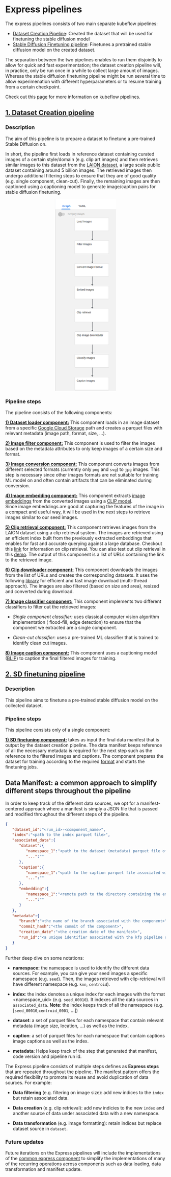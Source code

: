 # Express pipelines

The express pipelines consists of two main separate kubeflow pipelines:

* [Dataset Creation Pipeline](#1-dataset-creation-pipeline): Created the dataset that will be used
  for finetuning the stable diffusion model
* [Stable Diffusion Finetuning pipeline](#2-sd-finetuning-pipeline): Finetunes a pretrained stable
  diffusion model on the created dataset.

The separation between the two pipelines enables to run them disjointly to allow for quick
and fast experimentation;
the dataset creation pipeline
will, in practice, only be run once in a while to collect large amount of images. Whereas
the stable diffusion finetuning pipeline might be run several
time to allow experimenation
with different hyperparameters or to resume training from a certain checkpoint.

Check out this [page](mlpipelines) for more information on kubeflow pipelines.

## [1. Dataset Creation pipeline](mlpipelines/pipelines/dataset_creation_pipeline.py)

### Description

The aim of this pipeline is to prepare a dataset to finetune a pre-trained Stable Diffusion on.

In short,
the pipeline first loads in reference dataset containing curated images of a certain style/domain
(e.g. clip art images) and then retrieves similar images to this dataset from
the [LAION dataset](https://laion.ai/), a large scale public
dataset containing around 5 billion images. The retrieved images then
undergo additional filtering
steps to ensure that they are of good quality (e.g. single component, clean-cut). Finally, the remaining images
are then captioned using a captioning model to generate image/caption pairs for stable diffusion
finetuning.

<img alt="knn" height="600" src="docs/dataset_creation_pipeline.png" width="192" style="display: block; margin: 0 auto"/>

### Pipeline steps

The pipeline consists of the following components:

**[1) Dataset loader component:](mlpipelines/components/dataset_loader_component)** This component
loads in an image dataset from a specific
[Google Cloud Storage](https://cloud.google.com/storage/docs) path and creates a
parquet files with relevant metadata (image path, format, size, ...).

**[2) Image filter component:](mlpipelines/components/image_filter_component)** This component is
used to filter the images based on the metadata
attributes to only keep images of a certain size and format.

**[3) Image conversion component:](mlpipelines/components/image_conversion_component)** This
component converts images from different selected formats
(currently only `png` and `svg`) to `jpg` images. This step is necessary since other images formats
are not suitable for training ML model on and often contain artifacts that can be eliminated
during conversion.

**[4) Image embedding component:](mlpipelines/components/image_embedding_component)** This component
extracts [image embeddings](https://rom1504.medium.com/image-embeddings-ed1b194d113e)
from the converted images using
a [CLIP model](https://www.google.com/search?q=clip+embeddings&oq=clip+embeddings&aqs=chrome..69i57j0i22i30j69i60j69i64l2j69i60j69i64j69i60.6764j0j7&sourceid=chrome&ie=UTF-8).  
Since image embeddings are good at capturing the features of the image in a compact and useful way,
it
will be used in the next steps to retrieve images similar to our seed images.

[**5) Clip retrieval component:**](mlpipelines/components/clip_retrieval_component) This component
retrieves images from the LAION dataset using a clip
retrieval system. The images are retrieved using an efficient index built from the previously
extracted embeddings that enables for fast and accurate
querying against a large database. Checkout
this [link](https://github.com/rom1504/clip-retrieval) for information on clip retrieval. You can
also
test out clip retrieval in
this [demo](https://rom1504.github.io/clip-retrieval/?back=https%3A%2F%2Fknn5.laion.ai&index=laion5B&useMclip=false).
The output of this component is a list of URLs containing the link to the retrieved image.

[**6) Clip downloader component:**](mlpipelines/components/clip_downloader_component) This component
downloads the images from the list of URLs and
creates the corresponding datasets. It uses the
following [library](https://github.com/rom1504/img2dataset)
for efficient and fast image download (multi-thread approach). The images are also filtered (based
on size
and area), resized and converted during download.

[**7) Image classifier component:**](mlpipelines/components/image_classifier_component) This
component implements two different classifiers to filter out
the retrieved images:

* _Single component classifier:_ uses classical computer vision algorithm implementation (
  flood-fill, edge detection)
  to ensure that the component we extracted are a single component.


* _Clean-cut classifier_: uses a pre-trained ML classifier that is trained to identify clean cut
  images.

[**8) Image caption component:**](mlpipelines/components/image_caption_component) This component
uses a captioning
model ([BLIP](https://github.com/salesforce/BLIP))
to caption the final filtered images for training.

## [2. SD finetuning pipeline](mlpipelines/pipelines/sd_finetuning_pipeline.py)

### Description

This pipeline aims to finetune a pre-trained stable diffusion model on the collected dataset.

### Pipeline steps

This pipeline consists only of a single component:

**[1) SD finetuning component:](mlpipelines/components/sd_finetuning_component)** takes as input the
final data manifest that is output by the dataset
creation pipeline. The data
manifest keeps reference of all the necessary metadata is required for the next step such as the
reference to the filtered images and captions. The component prepares the dataset for training
according to the
required [format](https://huggingface.co/docs/datasets/image_dataset#:~:text=in%20load_dataset.-,Image%20captioning,-Image%20captioning%20datasets)
and starts the finetuning jobs.

## **Data Manifest: a common approach to simplify different steps throughout the pipeline**
In order to keep track of the different data sources, we opt for a manifest-centered approach where 
a manifest is simply a JSON file that is passed and modified throughout the different steps of the pipeline. 

```json
{
   "dataset_id":"<run_id>-<component_name>",
   "index":"<path to the index parquet file>",
   "associated_data":{
      "dataset":{
         "namespace_1":"<path to the dataset (metadata) parquet file of the datasets associated with `namespace_1`>",
         "...":""
      },
      "caption":{
         "namespace_1":"<path to the caption parquet file associated with `namespace_1`>",
         "...":""
      },
      "embedding":{
         "namespace_1":"<remote path to the directory containing the embeddings associated with `namespace_1`",
         "...":""
      }
   },
   "metadata":{
      "branch":"<the name of the branch associated with the component>",
      "commit_hash":"<the commit of the component>",
      "creation_date":"<the creation date of the manifest>",
      "run_id":"<a unique identifier associated with the kfp pipeline run>"
   }
}
```
Further deep dive on some notations:  

* **namespace:** the namespace is used to identify the different data sources. For example, you can give 
your seed images a specific namespace (e.g. `seed`). Then, the images retrieved with clip-retrieval will 
have different namespace (e.g. `knn`, `centroid`).

* **index**: the index denotes a unique index for each images with the format <namespace_uid> (e.g. `seed_00010`).
It indexes all the data sources in `associated_data`.
**Note**: the index keeps track of all the namespace (e.g. [`seed_00010`,`centroid_0001`, ...])

* **dataset**: a set of parquet files for each namespace that contain relevant metadata
(image size, location, ...) as well as the index.

* **caption**: a set of parquet files for each namespace that contain captions
image captions as well as the index.

* **metadata**: Helps keep track of the step that generated that manifest, code version and pipeline run id.

The Express pipeline consists of multiple steps defines as **Express steps** that are repeated 
throughout the pipeline. The manifest pattern offers the required flexibility to promote its reuse and avoid
duplication of data sources. For example:  

* **Data filtering** (e.g. filtering on image size): add new indices to the `index` but retain associated data.  

* **Data creation** (e.g. clip retrieval): add new indicies to the new `index` and another source of data under associated data with a new namespace.  

* **Data transformation** (e.g. image formatting): retain indices but replace dataset source in `dataset`.  


### Future updates

Future iterations on the Express pipelines will include the implementations of the [common express 
component](mlpipelines/common) to simplify the implementations of many of the recurring operations
across components such as data loading, data transformation and manifest update.

